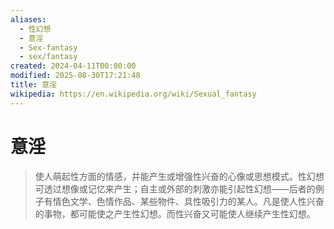 ```yaml
---
aliases:
  - 性幻想
  - 意淫
  - Sex-fantasy
  - sex/fantasy
created: 2024-04-11T00:00:00
modified: 2025-08-30T17:21:48
title: 意淫
wikipedia: https://en.wikipedia.org/wiki/Sexual_fantasy
---
```


# 意淫

> 使人萌起性方面的情感，并能产生或增强性兴奋的心像或思想模式。性幻想可透过想像或记忆来产生；自主或外部的刺激亦能引起性幻想——后者的例子有情色文学、色情作品、某些物件、具性吸引力的某人。凡是使人性兴奋的事物，都可能使之产生性幻想。而性兴奋又可能使人继续产生性幻想。
